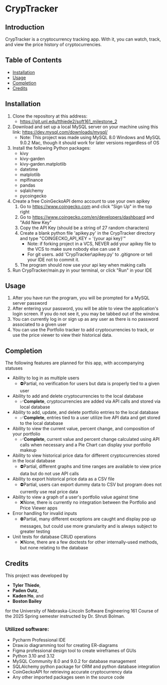 # CrypTracker
## Introduction
CrypTracker is a cryptocurrency tracking app. With it, you can watch, track, and view the price history of cryptocurrencies. 

## Table of Contents
- [Installation](#installation)
- [Usage](#usage)
- [Completion](#completion)
- [Credits](#credits)

## Installation
1. Clone the repository at this address:
   - https://git.unl.edu/tthiede2/soft161_milestone_2
2. Download and set up a local MySQL server on your machine using this link: https://dev.mysql.com/downloads/mysql/
   * Note: This project was made using MySQL 8.0 Windows and MySQL 9.0.2 Mac, though it should work for later versions regardless of OS 
3. Install the following Python packages:
   - kivy
   - kivy-garden
   - kivy-garden.matplotlib
   - datetime
   - matplotlib
   - mplfinance
   - pandas
   - sqlalchemy
   - pycoingecko
4. Create a free CoinGeckoAPI demo account to use your own apikey
   1. Go to https://www.coingecko.com and click "Sign Up" in the top right
   2. Go to https://www.coingecko.com/en/developers/dashboard and "Add New Key"
   3. Copy the API Key (should be a string of 27 random characters)
   4. Create a blank python file 'apikey.py' in the CrypTracker directory and type "COINGECKO_API_KEY = '{your api key}'"
      * Note: if forking project in a VCS, NEVER add your apikey file to the VCS to make sure nobody else can use it
      * For git users. add 'CrypTracker\apikey.py' to .gitignore or tell your IDE not to commit it.
   5. The program should now use your api key when making calls
5. Run CrypTracker/main.py in your terminal, or click "Run" in your IDE

## Usage
1. After you have run the program, you will be prompted for a MySQL server password
2. After entering your password, you will be able to view the application's login screen. If you do not see it, you may be tabbed out of the window.
3. You can currently log in or sign up as any user as there is no password associated to a given user
4. You can use the Portfolio tracker to add cryptocurrencies to track, or use the price viewer to view their historical data.

## Completion
The following features are planned for this app, with accompanying statuses
   * Ability to log in as multiple users
     * ⛔Partial, no verification for users but data is properly tied to a given user
   * Ability to add and delete cryptocurrencies to the local database
     * ✅**Complete**, cryptocurrencies are added via API calls and stored via local database
   * Ability to add, update, and delete portfolio entries to the local database
     * ✅**Complete**, entries tied to a user utilize live API data and get stored to the local database 
   * Ability to view the current value, percent change, and composition of your portfolio
     * ✅**Complete**, current value and percent change calculated using API calls when necessary and a Pie Chart can 
     display your portfolio makeup 
   * Ability to view historical price data for different cryptocurrencies stored in the local database
     * ⛔Partial, different graphs and time ranges are available to view price data but do not use API calls
   * Ability to export historical price data as a CSV file
     * ⛔Partial, users can export dummy data to CSV but program does not currently use real price data
   * Ability to view a graph of a user's portfolio value against time
     * ❌None, there is currently no integration between the Portfolio and Price Viewer apps
   * Error handling for invalid inputs 
     * ⛔Partial, many different exceptions are caught and display pop up messages, but could use more granularity and is always subject to greater testing
   * Unit tests for database CRUD operations
     * ❌None, there are a few doctests for other internally-used methods, but none relating to the database

## Credits
This project was developed by 
* **Tyler Thiede**, 
* **Paden Outz**, 
* **Kaden Ho**, and 
* **Boston Bailey** 

for the University of Nebraska-Lincoln Software Engineering 161 Course of the 2025 Spring semester instructed by Dr. Shruti Bolman.

### Utilized software:
* Pycharm Professional IDE
* Draw.io diagramming tool for creating ER-diagrams
* Figma professional design tool to create wireframes of GUIs
* Python 3.10 and 3.12
* MySQL Community 8.0 and 9.0.2 for database management
* SQLAlchemy python package for ORM and python database integration
* CoinGeckoAPI for retrieving accurate cryptocurrency data
* Any other imported packages seen in the source code